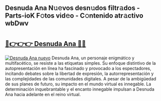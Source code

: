 ## Desnuda Ana N𝚞𝚎vos desn𝚞dos filtr𝚊dos - Parts-ioK F𝚘tos vid𝚎o - C𝚘ntenido atr𝚊ctivo wbDwv

# <h2><a href="http://mb0pqj.tromn.icu/?c=Desnuda+Ana">🔗👉👉👉 Desnuda Ana 🔗🔗</a></h2>

[![Desnuda Ana nuevo](https://i.imgur.com/pEAQMta.gif)](http://mb0pqj.tromn.icu/?c=Desnuda+Ana)
Desnuda Ana, un personaje enigmático y multifacético, se resiste a las etiquetas simples. Su enfoque distintivo de la autopresentación en línea ha fascinado y provocado a los espectadores, incitando debates sobre la libertad de expresión, la autorrepresentación y las complejidades de las comunidades digitales. A pesar de la ambigüedad de sus planes de futuro, su impacto en el mundo virtual es innegable. La determinación inquebrantable y el encanto innegable impulsan a Desnuda Ana hacia adelante en el reino virtual.
